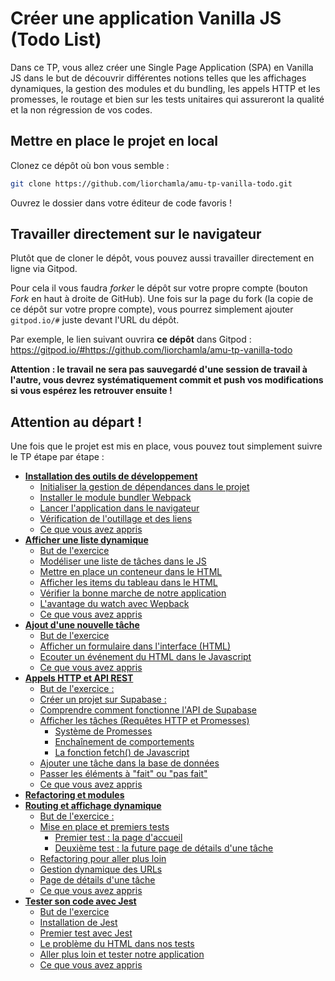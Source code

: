 # Créer une application Vanilla JS (Todo List)

Dans ce TP, vous allez créer une Single Page Application (SPA) en Vanilla JS dans le but de découvrir différentes notions telles que les affichages dynamiques, la gestion des modules et du bundling, les appels HTTP et les promesses, le routage et bien sur les tests unitaires qui assureront la qualité et la non régression de vos codes.

## Mettre en place le projet en local
Clonez ce dépôt où bon vous semble :
```bash
git clone https://github.com/liorchamla/amu-tp-vanilla-todo.git
```
Ouvrez le dossier dans votre éditeur de code favoris !

## Travailler directement sur le navigateur
Plutôt que de cloner le dépôt, vous pouvez aussi travailler directement en ligne via Gitpod.

Pour cela il vous faudra *forker* le dépôt sur votre propre compte (bouton *Fork* en haut à droite de GitHub). Une fois sur la page du fork (la copie de ce dépôt sur votre propre compte), vous pourrez simplement ajouter `gitpod.io/#` juste devant l'URL du dépôt.

Par exemple, le lien suivant ouvrira **ce dépôt** dans Gitpod : https://gitpod.io/#https://github.com/liorchamla/amu-tp-vanilla-todo

**Attention : le travail ne sera pas sauvegardé d'une session de travail à l'autre, vous devrez systématiquement commit et push vos modifications si vous espérez les retrouver ensuite !**



## Attention au départ !

Une fois que le projet est mis en place, vous pouvez tout simplement suivre le TP étape par étape :

* [**Installation des outils de développement**](docs/setup.md)
  * [Initialiser la gestion de dépendances dans le projet](docs/setup.md#initialiser-la-gestion-de-dépendances-dans-le-projet)
  * [Installer le module bundler Webpack](docs/setup.md#installer-le-module-bundler-webpack)
  * [Lancer l'application dans le navigateur](docs/setup.md#lancer-l-application-dans-le-navigateur)
  * [Vérification de l'outillage et des liens](docs/setup.md#vérification-de-l-outillage-et-des-liens)
  * [Ce que vous avez appris ](docs/setup.md#ce-que-vous-avez-appris--)
* [**Afficher une liste dynamique**](docs/display-list.md)
  * [But de l'exercice](docs/display-list.md#but-de-l-exercice)
  * [Modéliser une liste de tâches dans le JS](docs/display-list.md#modéliser-une-liste-de-tâches-dans-le-js)
  * [Mettre en place un conteneur dans le HTML](docs/display-list.md#mettre-en-place-un-conteneur-dans-le-html)
  * [Afficher les items du tableau dans le HTML](docs/display-list.md#afficher-les-items-du-tableau-dans-le-html)
  * [Vérifier la bonne marche de notre application](docs/display-list.md#vérifier-la-bonne-marche-de-notre-application)
  * [L'avantage du watch avec Wepback](docs/display-list.md#l-avantage-du-watch-avec-wepback)
  * [Ce que vous avez appris](docs/display-list.md#ce-que-vous-avez-appris--)
* [**Ajout d'une nouvelle tâche**](docs/add-item.md)
    * [But de l'exercice](docs/add-item.md#but-de-l-exercice)
    * [Afficher un formulaire dans l'interface (HTML)](docs/add-item.md#afficher-un-formulaire-dans-l-interface--html-)
    * [Ecouter un événement du HTML dans le Javascript](docs/add-item.md#ecouter-un-événement-du-html-dans-le-javascript)
    * [Ce que vous avez appris](docs/add-item.md#ce-que-vous-avez-appris--)
* [**Appels HTTP et API REST**](docs/http.md)
    * [But de l'exercice :](docs/http.md#but-de-l-exercice--)
    * [Créer un projet sur Supabase :](docs/http.md#créer-un-projet-sur-supabase--)
    * [Comprendre comment fonctionne l'API de Supabase](docs/http.md#comprendre-comment-fonctionne-l-api-de-supabase)
    * [Afficher les tâches (Requêtes HTTP et Promesses)](docs/http.md#afficher-les-tâches--requêtes-http-et-promesses-)
        + [Système de Promesses](docs/http.md#système-de-promesses)
        + [Enchaînement de comportements](docs/http.md#enchaînement-de-comportements)
        + [La fonction fetch() de Javascript](docs/http.md#la-fonction-fetch---de-javascript)
    * [Ajouter une tâche dans la base de données](docs/http.md#ajouter-une-tâche-dans-la-base-de-données)
    * [Passer les éléments à "fait" ou "pas fait"](docs/http.md#passer-les-éléments-à--fait--ou--pas-fait-)
    * [Ce que vous avez appris](docs/http.md#ce-que-vous-avez-appris--)
* [**Refactoring et modules**](docs/refactoring.md)
* [**Routing et affichage dynamique**](docs/routing.md)
    * [But de l'exercice :](docs/routing.md#but-de-l-exercice--)
    * [Mise en place et premiers tests](docs/routing.md#mise-en-place-et-premiers-tests)
        + [Premier test : la page d'accueil](docs/routing.md#premier-test---la-page-d-accueil)
        + [Deuxième test : la future page de détails d'une tâche](docs/routing.md#deuxième-test---la-future-page-de-détails-d-une-tâche)
    * [Refactoring pour aller plus loin](docs/routing.md#refactoring-pour-aller-plus-loin)
    * [Gestion dynamique des URLs](docs/routing.md#gestion-dynamique-des-urls)
    * [Page de détails d'une tâche](docs/routing.md#page-de-détails-d-une-tâche)
    * [Ce que vous avez appris](docs/routing.md#ce-que-vous-avez-appris--)
* [**Tester son code avec Jest**](docs/tests.md)
    * [But de l'exercice](docs/tests.md#but-de-l-exercice)
    * [Installation de Jest](docs/tests.md#installation-de-jest)
    * [Premier test avec Jest](docs/tests.md#premier-test-avec-jest)
    * [Le problème du HTML dans nos tests](docs/tests.md#le-problème-du-html-dans-nos-tests)
    * [Aller plus loin et tester notre application](docs/tests.md#aller-plus-loin-et-tester-notre-application)
    * [Ce que vous avez appris](docs/tests.md#ce-que-vous-avez-appris--)